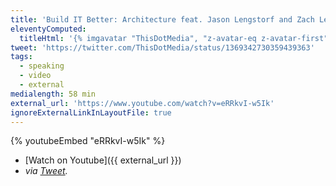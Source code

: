 ```yaml
---
title: 'Build IT Better: Architecture feat. Jason Lengstorf and Zach Leatherman'
eleventyComputed:
  titleHtml: '{% imgavatar "ThisDotMedia", "z-avatar-eq z-avatar-first" %}Built IT Better: Architecture feat.{% imgavatar "jlengstorf", "z-avatar-eq" %}Jason Lengstorf and{% imgavatar "zachleat", "z-avatar-eq" %}Zach Leatherman'
tweet: 'https://twitter.com/ThisDotMedia/status/1369342730359439363'
tags:
  - speaking
  - video
  - external
medialength: 58 min
external_url: 'https://www.youtube.com/watch?v=eRRkvI-w5Ik'
ignoreExternalLinkInLayoutFile: true
---
```

{% youtubeEmbed "eRRkvI-w5Ik" %}

* [Watch on Youtube]({{ external_url }})
* _via [Tweet](https://twitter.com/ThisDotMedia/status/1369342730359439363)._
